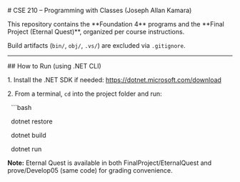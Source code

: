 \# CSE 210 – Programming with Classes (Joseph Allan Kamara)



This repository contains the \*\*Foundation 4\*\* programs and the \*\*Final Project (Eternal Quest)\*\*, organized per course instructions.  

Build artifacts (`bin/`, `obj/`, `.vs/`) are excluded via `.gitignore`.



---



\## How to Run (using .NET CLI)



1\. Install the .NET SDK if needed: https://dotnet.microsoft.com/download  

2\. From a terminal, `cd` into the project folder and run:

&nbsp;  ```bash

&nbsp;  dotnet restore

&nbsp;  dotnet build

&nbsp;  dotnet run




**Note:** Eternal Quest is available in both FinalProject/EternalQuest and prove/Develop05 (same code) for grading convenience.
